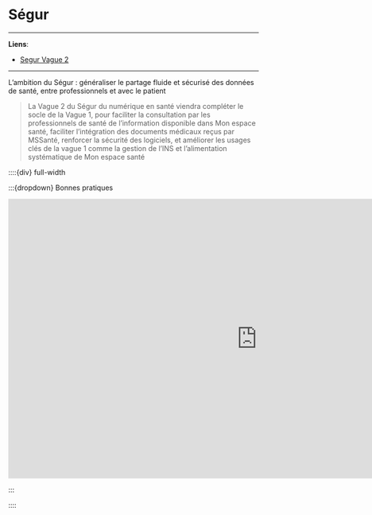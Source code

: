 # Ségur

***
**Liens**:
- [Segur Vague 2](https://esante.gouv.fr/segur/vague2)



***

<p class="emphase2">L’ambition du Ségur : généraliser le partage fluide et sécurisé des données de santé, entre professionnels et avec le patient</p>


> La Vague 2 du Ségur du numérique en santé viendra compléter le socle de la Vague 1, pour faciliter la consultation par les professionnels de santé de l’information disponible dans Mon espace santé, faciliter l’intégration des documents médicaux reçus par MSSanté, renforcer la sécurité des logiciels, et améliorer les usages clés de la vague 1 comme la gestion de l’INS et l’alimentation systématique de Mon espace santé



<snomed-concept id="123456789" term="Hypertension"></snomed-concept>

::::{div} full-width

:::{dropdown} Bonnes pratiques

<iframe src="https://groupewelcoop-my.sharepoint.com/personal/vincent_deguin_equasens_com/_layouts/15/Doc.aspx?sourcedoc={62ff2b23-92b5-475a-95a2-a379f042f263}&amp;action=embedview&amp;wdAr=1.6" width="1000px" height="563px" frameborder="0">Ceci est un document <a target="_blank" href="https://office.com">Microsoft Office</a> incorporé, avec <a target="_blank" href="https://office.com/webapps">Office</a>.</iframe>

:::

::::